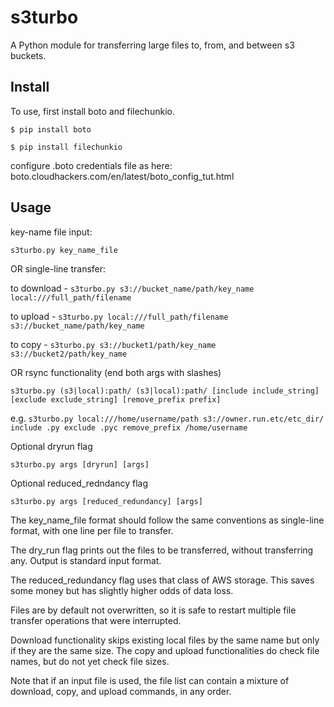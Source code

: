 # s3turbo
A Python module for transferring large files to, from, and between s3 buckets.


## Install

To use, first install boto and filechunkio.

`$ pip install boto`

`$ pip install filechunkio`

configure .boto credentials file as here: boto.cloudhackers.com/en/latest/boto_config_tut.html


## Usage

key-name file input:

  `s3turbo.py key_name_file`

OR single-line transfer:

  to download - `s3turbo.py s3://bucket_name/path/key_name local:///full_path/filename`

  to upload   - `s3turbo.py local:///full_path/filename s3://bucket_name/path/key_name`

  to copy     - `s3turbo.py s3://bucket1/path/key_name s3://bucket2/path/key_name`

OR rsync functionality (end both args with slashes)

  `s3turbo.py (s3|local):path/ (s3|local):path/ [include include_string] [exclude exclude_string] [remove_prefix prefix]`

  e.g. `s3turbo.py local:///home/username/path s3://owner.run.etc/etc_dir/ include .py exclude .pyc remove_prefix /home/username`

Optional dryrun flag

  `s3turbo.py args [dryrun] [args]`

Optional reduced_redndancy flag

  `s3turbo.py args [reduced_redundancy] [args]`

The key_name_file format should follow the same conventions as single-line format, with one line per file to transfer.

The dry_run flag prints out the files to be transferred, without transferring any. Output is standard input format.

The reduced_redundancy flag uses that class of AWS storage. This saves some money but has slightly higher odds of data loss.

Files are by default not overwritten, so it is safe to restart multiple file transfer operations that were interrupted.

Download functionality skips existing local files by the same name but only if they are the same size. The copy and upload functionalities do check file names, but do not yet check file sizes.

Note that if an input file is used, the file list can contain a mixture of download, copy, and upload commands, in any order.